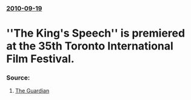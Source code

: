 ### [2010-09-19](/news/2010/09/19/index.md)

# ''The King's Speech'' is premiered at the 35th Toronto International Film Festival. 




### Source:

1. [The Guardian](http://www.guardian.co.uk/film/filmblog/2010/sep/20/toronto-film-festival-roundup-kings-speech)
